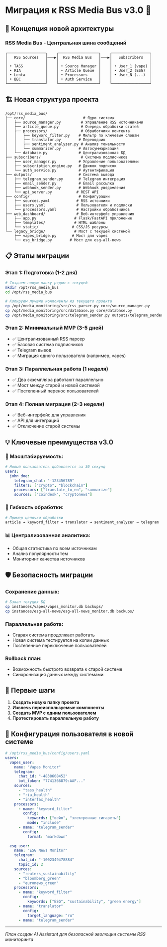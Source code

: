 # Миграция к RSS Media Bus v3.0 🚀

## 🎯 Концепция новой архитектуры

### **RSS Media Bus** - Центральная шина сообщений
```
┌─────────────────┐    ┌──────────────────┐    ┌─────────────────┐
│   RSS Sources   │───▶│  RSS Media Bus   │───▶│   Subscribers   │
│                 │    │                  │    │                 │
│ • TASS          │    │ • Source Manager │    │ • User_1 (vape) │
│ • RIA           │    │ • Article Queue  │    │ • User_2 (ESG)  │
│ • Lenta         │    │ • Processors     │    │ • User_N (...)  │
│ • BBC           │    │ • Auth Service   │    │                 │
└─────────────────┘    └──────────────────┘    └─────────────────┘
```

## 🏗️ Новая структура проекта

```
/opt/rss_media_bus/
├── core/                          # Ядро системы
│   ├── source_manager.py         # Управление RSS источниками
│   ├── article_queue.py          # Очередь обработки статей
│   ├── processors/               # Обработчики контента
│   │   ├── keyword_filter.py    # Фильтр по ключевым словам
│   │   ├── translator.py        # Переводчик
│   │   ├── sentiment_analyzer.py # Анализ тональности
│   │   └── summarizer.py        # Автосуммаризация
│   └── database.py              # Централизованная БД
├── subscribers/                  # Система подписчиков
│   ├── user_manager.py          # Управление пользователями
│   ├── subscription_engine.py   # Движок подписок
│   └── auth_service.py          # Аутентификация
├── outputs/                     # Система вывода
│   ├── telegram_sender.py       # Telegram интеграция
│   ├── email_sender.py          # Email рассылка
│   ├── webhook_sender.py        # Webhook уведомления
│   └── api_server.py           # REST API
├── config/                      # Конфигурации
│   ├── sources.yaml            # RSS источники
│   ├── users.yaml              # Пользователи и подписки
│   └── processors.yaml         # Настройки обработчиков
├── web_dashboard/              # Веб-интерфейс управления
│   ├── app.py                 # Flask/FastAPI приложение
│   ├── templates/             # HTML шаблоны
│   └── static/               # CSS/JS ресурсы
└── legacy_bridge/             # Мост с текущей системой
    ├── vapes_bridge.py       # Мост для vapes
    └── esg_bridge.py        # Мост для esg-all-news
```

## 📋 Этапы миграции

### **Этап 1: Подготовка (1-2 дня)**
```bash
# Создаем новую папку рядом с текущей
mkdir /opt/rss_media_bus
cd /opt/rss_media_bus

# Копируем лучшие компоненты из текущего проекта
cp /opt/media_monitoring/src/rss_parser.py core/source_manager.py
cp /opt/media_monitoring/src/database.py core/database.py
cp /opt/media_monitoring/src/telegram_sender.py outputs/telegram_sender.py
```

### **Этап 2: Минимальный MVP (3-5 дней)**
- ✅ Централизованный RSS парсер
- ✅ Базовая система подписчиков
- ✅ Telegram вывод
- ✅ Миграция одного пользователя (например, vapes)

### **Этап 3: Параллельная работа (1 неделя)**
- ✅ Два экземпляра работают параллельно
- ✅ Мост между старой и новой системой
- ✅ Постепенный перенос пользователей

### **Этап 4: Полная миграция (2-3 недели)**
- ✅ Веб-интерфейс для управления
- ✅ API для интеграций
- ✅ Отключение старой системы

## 💡 Ключевые преимущества v3.0

### **🚀 Масштабируемость:**
```yaml
# Новый пользователь добавляется за 30 секунд
users:
  john_doe:
    telegram_chat: "-123456789"
    filters: ["crypto", "blockchain"]
    processors: ["translate_to_en", "summarize"]
    sources: ["coindesk", "cryptonews"]
```

### **🔧 Гибкость обработки:**
```python
# Пример цепочки обработки
article → keyword_filter → translator → sentiment_analyzer → telegram
```

### **📊 Централизованная аналитика:**
- Общая статистика по всем источникам
- Анализ популярности тем
- Мониторинг качества источников

## 🛡️ Безопасность миграции

### **Сохранение данных:**
```bash
# Бэкап текущих БД
cp instances/vapes/vapes_monitor.db backups/
cp instances/esg-all-news/esg-all-news_monitor.db backups/
```

### **Параллельная работа:**
- Старая система продолжает работать
- Новая система тестируется на копии данных
- Постепенное переключение пользователей

### **Rollback план:**
- Возможность быстрого возврата к старой системе
- Синхронизация данных между системами

## 🎯 Первые шаги

1. **Создать новую папку проекта**
2. **Извлечь переиспользуемые компоненты**
3. **Создать MVP с одним пользователем**
4. **Протестировать параллельную работу**

## 📝 Конфигурация пользователя в новой системе

```yaml
# /opt/rss_media_bus/config/users.yaml
users:
  vapes_user:
    name: "Vapes Monitor"
    telegram:
      chat_id: "-4838608452"
      bot_token: "7741366879:AAF..."
    sources:
      - "tass_health"
      - "ria_health"
      - "interfax_health"
    processors:
      - name: "keyword_filter"
        config:
          keywords: ["вейп", "электронные сигареты"]
          mode: "include"
      - name: "telegram_sender"
        config:
          format: "markdown"
    
  esg_user:
    name: "ESG News Monitor"
    telegram:
      chat_id: "-1002349478884"
      topic_id: 2
    sources:
      - "reuters_sustainability"
      - "bloomberg_green"
      - "euronews_green"
    processors:
      - name: "keyword_filter"
        config:
          keywords: ["ESG", "sustainability", "green energy"]
      - name: "translator"
        config:
          target_language: "ru"
      - name: "telegram_sender"
```

---

*План создан AI Assistant для безопасной эволюции системы RSS мониторинга* 